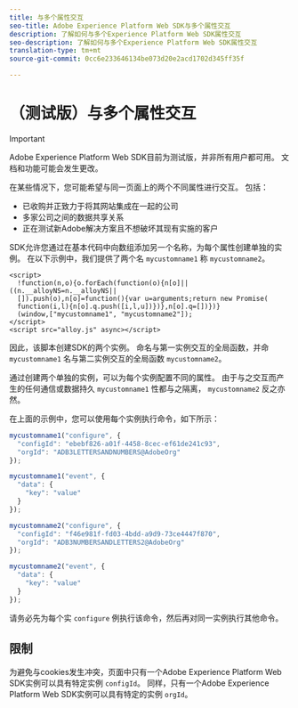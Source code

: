 ```yaml
---
title: 与多个属性交互
seo-title: Adobe Experience Platform Web SDK与多个属性交互
description: 了解如何与多个Experience Platform Web SDK属性交互
seo-description: 了解如何与多个Experience Platform Web SDK属性交互
translation-type: tm+mt
source-git-commit: 0cc6e233646134be073d20e2acd1702d345ff35f

---
```



# （测试版）与多个属性交互

>[!IMPORTANT]
>
>Adobe Experience Platform Web SDK目前为测试版，并非所有用户都可用。 文档和功能可能会发生更改。

在某些情况下，您可能希望与同一页面上的两个不同属性进行交互。 包括：

* 已收购并正致力于将其网站集成在一起的公司
* 多家公司之间的数据共享关系
* 正在测试新Adobe解决方案且不想破坏其现有实施的客户

SDK允许您通过在基本代码中向数组添加另一个名称，为每个属性创建单独的实例。 在以下示例中，我们提供了两个名 `mycustomname1` 称 `mycustomname2`。

```markup
<script>
  !function(n,o){o.forEach(function(o){n[o]||((n.__alloyNS=n.__alloyNS||
  []).push(o),n[o]=function(){var u=arguments;return new Promise(
  function(i,l){n[o].q.push([i,l,u])})},n[o].q=[])})}
  (window,["mycustomname1", "mycustomname2"]);
</script>
<script src="alloy.js" async></script>
```

因此，该脚本创建SDK的两个实例。 命名与第一实例交互的全局函数，并命 `mycustomname1` 名与第二实例交互的全局函数 `mycustomname2`。

通过创建两个单独的实例，可以为每个实例配置不同的属性。 由于与之交互而产生的任何通信或数据持久 `mycustomname1` 性都与之隔离， `mycustomname2` 反之亦然。

在上面的示例中，您可以使用每个实例执行命令，如下所示：

```javascript
mycustomname1("configure", {
  "configId": "ebebf826-a01f-4458-8cec-ef61de241c93",
  "orgId": "ADB3LETTERSANDNUMBERS@AdobeOrg"
});

mycustomname1("event", {
  "data": {
    "key": "value"
  }
});

mycustomname2("configure", {
  "configId": "f46e981f-fd03-4bdd-a9d9-73ce4447f870",
  "orgId": "ADB3NUMBERSANDLETTERS2@AdobeOrg"
});

mycustomname2("event", {
  "data": {
    "key": "value"
  }
});
```

请务必先为每个实 `configure` 例执行该命令，然后再对同一实例执行其他命令。

## 限制

为避免与cookies发生冲突，页面中只有一个Adobe Experience Platform Web SDK实例可以具有特定实例 `configId`。  同样，只有一个Adobe Experience Platform Web SDK实例可以具有特定的实例 `orgId`。
